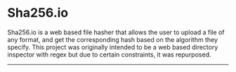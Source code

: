 ﻿# Sha256.io

Sha256.io is a web based file hasher
that allows the user to upload a file
of any format, and get the corresponding
hash based on the algorithm they specify.
This project was originally intended to 
be a web based directory inspector with regex
but due to certain constraints, it was
repurposed.
<hr/>
